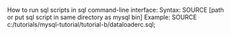 How to run sql scripts in sql command-line interface:
Syntax:
SOURCE [path or put sql script in same directory as mysql bin]
Example:
SOURCE c:/tutorials/mysql-tutorial/tutorial-b/dataloaderc.sql;